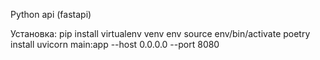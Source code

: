 Python api (fastapi)

Установка:
pip install virtualenv
venv env
source env/bin/activate
poetry install
uvicorn main:app --host 0.0.0.0 --port 8080